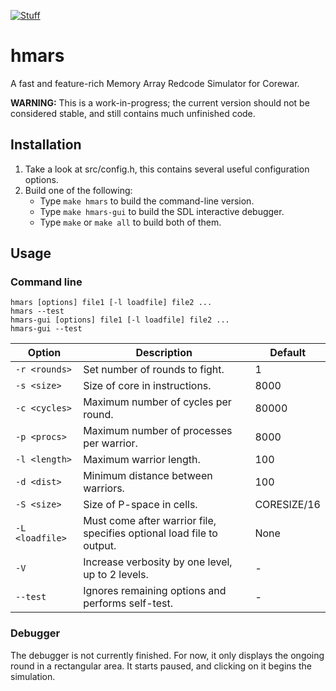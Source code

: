 [![Stuff](https://img.shields.io/static/v1.svg?label=test&message=failed&color=critical)](https://github.com/aerkiaga/hmars/)
<!---
[//]: # (![Stuff](https://img.shields.io/static/v1.svg?label=test&message=passed&color=success))
[//]: # (![Stuff](https://img.shields.io/static/v1.svg?label=test&message=untested&color=important))
--->

# hmars
A fast and feature-rich Memory Array Redcode Simulator for Corewar.

**WARNING:** This is a work-in-progress; the current version should not be considered stable, and still contains much unfinished code.

## Installation
1. Take a look at src/config.h, this contains several useful configuration options.
2. Build one of the following:
   * Type `make hmars` to build the command-line version.
   * Type `make hmars-gui` to build the SDL interactive debugger.
   * Type `make` or `make all` to build both of them.

## Usage
### Command line

    hmars [options] file1 [-l loadfile] file2 ...
    hmars --test
    hmars-gui [options] file1 [-l loadfile] file2 ...
    hmars-gui --test

Option | Description | Default
------ | ------------|---------
`-r <rounds>` | Set number of rounds to fight. | 1
`-s <size>` | Size of core in instructions. | 8000
`-c <cycles>` | Maximum number of cycles per round. | 80000
`-p <procs>` | Maximum number of processes per warrior. | 8000
`-l <length>` | Maximum warrior length. | 100
`-d <dist>` | Minimum distance between warriors. | 100
`-S <size>` | Size of P-space in cells. | CORESIZE/16
`-L <loadfile>` | Must come after warrior file, specifies optional load file to output. | None
`-V` | Increase verbosity by one level, up to 2 levels. | -
`--test` | Ignores remaining options and performs self-test. | -

### Debugger
The debugger is not currently finished. For now, it only displays the ongoing round in a rectangular area. It starts paused, and clicking on it begins the simulation.
